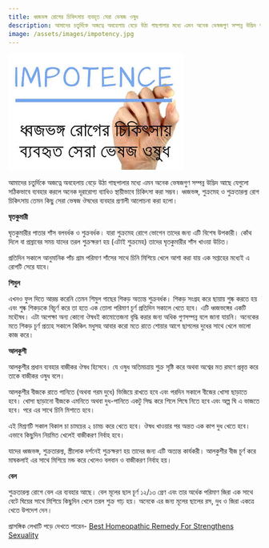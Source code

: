 ```yaml
---
title: ধ্বজভঙ্গ রোগের চিকিৎসায় ব্যবহৃত সেরা ভেষজ ওষুধ
description: আমাদের চতুর্দিকে অজত্নে অবহেলায় বেড়ে উঠা গাছপালার মধ্যে এমন অনেক ভেষজগুণ সম্পন্ন উদ্ভিদ আছে যেগুলো সঠিকভাবে ব্যবহার করলে অনেক দূরারোগ্য ব্যাধিও স্থায়ীভাবে চিকিৎসা করা সম্ভব। ধ্বজভঙ্গ, শুক্রমেহ ও শুক্রতারল্য রোগ চিকিৎসায় তেমন কিছু সেরা ভেষজ ঔষধের ব্যবহার প্রণালী আলোচনা করা হলো।
image: /assets/images/impotency.jpg
---
```

![ধ্বজভঙ্গ রোগের চিকিৎসায় ব্যবহৃত সেরা ভেষজ ওষুধ](/assets/images/impotency.jpg)

আমাদের চতুর্দিকে অজত্নে অবহেলায় বেড়ে উঠা গাছপালার মধ্যে এমন অনেক ভেষজগুণ সম্পন্ন উদ্ভিদ আছে যেগুলো সঠিকভাবে ব্যবহার করলে অনেক দূরারোগ্য ব্যাধিও স্থায়ীভাবে চিকিৎসা করা সম্ভব। ধ্বজভঙ্গ, শুক্রমেহ ও শুক্রতারল্য রোগ চিকিৎসায় তেমন কিছু সেরা ভেষজ ঔষধের ব্যবহার প্রণালী আলোচনা করা হলো।

<strong>ঘৃতকুমারী</strong>

ঘৃতকুমারীর পাতার শাঁস বলবর্ধক ও শুক্রবর্ধক। যারা শুক্রমেহ রোগে ভোগেন তাদের জন্য এটি বিশেষ উপকারী। কোঁথ দিলে বা প্রস্রাবের সময় যাদের তরল শুক্রক্ষরণ হয় (এটাই শুক্রমেহ) তাদের ঘৃতকুমারীর শাঁস খাওয়া উচিত।

প্রতিদিন সকালে আনুমানিক পাঁচ গ্রাম পরিমাণ শাঁসের সাথে চিনি মিশিয়ে খেলে আশা করা যায় এক সপ্তাহের মধ্যেই এ রোগটি সেরে যাবে।

<strong>শিমুল</strong>

এখনও ফুল দিতে আরম্ভ করেনি তেমন শিমুল গাছের শিকড় অত্যন্ত শুক্রবর্ধক। শিকড় সংগ্রহ করে ছায়ায় শুষ্ক করতে হয় এবং শুষ্ক শিকড়কে বিচূর্ণ করে তা হতে এক তোলা পরিমাণ চূর্ণ প্রতিদিন সকালে খেতে হবে। এটি ধ্বজভঙ্গের একটি মহৌষধ। এটা অপেক্ষা অন্য কোনো ঔষধই কামোত্তেজনা বৃদ্ধি করার জন্য অধিক গুণসম্পন্ন বলে জানা যায়নি। অনেকের মতে শিকড় চূর্ণ প্রত্যহ সকালে কিঞ্চিৎ মধুসহ আবার করো মতে রাতে শোয়ার আগে ছাগলের দুধের সাথে খেলে ভালো কাজ করে।

<strong>আলকুশী</strong>

আলকুশীর প্রধান ব্যবহার বাজীকর ঔষধ হিসেবে। যে ওষুধ অতিমাত্রায় শুক্র সৃষ্টি করে অথবা অশ্বের মত রমণে প্রবৃত্ত করে তাকে বাজীকর ওষুধ বলে।

আলকুশীর বীজকে রাতে পানিতে (অথবা গরম দুধে) ভিজিয়ে রাখতে হবে এবং পরদিন সকালে বীজের খোসা ছাড়াতে হবে। খোসা ছাড়ানো বীজকে এমনিতে অথবা দুধ-পানিতে একটু সিদ্ধ করে শিলে পিষে নিতে হবে এবং অল্প ঘি এ ভাজতে হবে। পরে এর সাথে চিনি মিশাতে হবে।

এই মিশ্রণটি সকাল বিকাল চা চামচের ২ চামচ করে খেতে হবে। ঔষধ খাওয়ার পর অন্তত এক কাপ দুধ খেতে হবে। এভাবে কিছুদিন নিয়মিত খেলেই বাজীকরণ নির্বাহ হবে।

যাদের ধ্বজভঙ্গ, শুক্রতারল্য, স্ত্রীলোক দর্শনেই শুক্রক্ষরণ হয় তাদের জন্য এটি অত্যন্ত কার্যকরী। আলকুশীর বীজ চূর্ণ করে মাষকলাই এর সাথে মিশিয়ে মন্ড করে খেলেও বলবান ও বাজীকরণ নির্বাহ হয়।

<strong>বেল</strong>

শুক্রতারল্য রোগে বেল এর ব্যবহার আছে। বেল মূলের ছাল চূর্ণ ১২/১৩ গ্রেণ এবং তার অর্ধেক পরিমাণ জিরা এক সাথে বেটে ঘিয়ের সাথে মিশিয়ে কিছুদিন খেলে তরল শুক্র গাঢ় হয়। অনেকে এর জন্য মূলের ছালের রস, দুধ ও জিরা একত্রে খেতে উপদেশ দেন।

প্রাসঙ্গিক লেখাটি পড়ে দেখতে পারেন- <a href="https://rahiqshomeopathy.blogspot.com/2019/08/best-homeopathic-remedy-for-erectile.html">Best Homeopathic Remedy For Strengthens Sexuality</a>